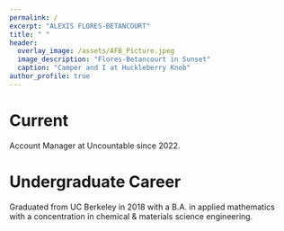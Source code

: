 ```yaml
---
permalink: /
excerpt: "ALEXIS FLORES-BETANCOURT"
title: " "
header:
  overlay_image: /assets/AFB_Picture.jpeg
  image_description: "Flores-Betancourt in Sunset"
  caption: "Camper and I at Huckleberry Knob"
author_profile: true
---
```


# Current

Account Manager at Uncountable since 2022.

# Undergraduate Career

Graduated from UC Berkeley in 2018 with a B.A. in applied mathematics with a concentration in chemical & materials science engineering.
